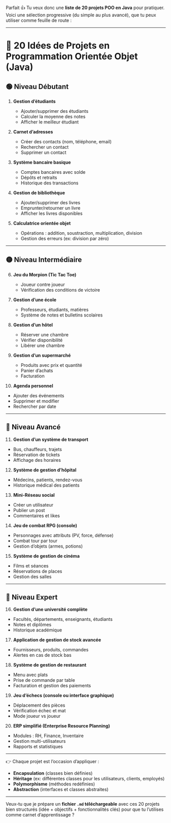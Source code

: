 Parfait 👍 Tu veux donc une **liste de 20 projets POO en Java** pour pratiquer.
Voici une sélection progressive (du simple au plus avancé), que tu peux utiliser comme feuille de route :

---

# 🚀 20 Idées de Projets en Programmation Orientée Objet (Java)

## 🟢 Niveau Débutant

1. **Gestion d’étudiants**

   * Ajouter/supprimer des étudiants
   * Calculer la moyenne des notes
   * Afficher le meilleur étudiant

2. **Carnet d’adresses**

   * Créer des contacts (nom, téléphone, email)
   * Rechercher un contact
   * Supprimer un contact

3. **Système bancaire basique**

   * Comptes bancaires avec solde
   * Dépôts et retraits
   * Historique des transactions

4. **Gestion de bibliothèque**

   * Ajouter/supprimer des livres
   * Emprunter/retourner un livre
   * Afficher les livres disponibles

5. **Calculatrice orientée objet**

   * Opérations : addition, soustraction, multiplication, division
   * Gestion des erreurs (ex: division par zéro)

---

## 🟡 Niveau Intermédiaire

6. **Jeu du Morpion (Tic Tac Toe)**

   * Joueur contre joueur
   * Vérification des conditions de victoire

7. **Gestion d’une école**

   * Professeurs, étudiants, matières
   * Système de notes et bulletins scolaires

8. **Gestion d’un hôtel**

   * Réserver une chambre
   * Vérifier disponibilité
   * Libérer une chambre

9. **Gestion d’un supermarché**

   * Produits avec prix et quantité
   * Panier d’achats
   * Facturation

10. **Agenda personnel**

* Ajouter des événements
* Supprimer et modifier
* Rechercher par date

---

## 🔵 Niveau Avancé

11. **Gestion d’un système de transport**

* Bus, chauffeurs, trajets
* Réservation de tickets
* Affichage des horaires

12. **Système de gestion d’hôpital**

* Médecins, patients, rendez-vous
* Historique médical des patients

13. **Mini-Réseau social**

* Créer un utilisateur
* Publier un post
* Commentaires et likes

14. **Jeu de combat RPG (console)**

* Personnages avec attributs (PV, force, défense)
* Combat tour par tour
* Gestion d’objets (armes, potions)

15. **Système de gestion de cinéma**

* Films et séances
* Réservations de places
* Gestion des salles

---

## 🔴 Niveau Expert

16. **Gestion d’une université complète**

* Facultés, départements, enseignants, étudiants
* Notes et diplômes
* Historique académique

17. **Application de gestion de stock avancée**

* Fournisseurs, produits, commandes
* Alertes en cas de stock bas

18. **Système de gestion de restaurant**

* Menu avec plats
* Prise de commande par table
* Facturation et gestion des paiements

19. **Jeu d’échecs (console ou interface graphique)**

* Déplacement des pièces
* Vérification échec et mat
* Mode joueur vs joueur

20. **ERP simplifié (Enterprise Resource Planning)**

* Modules : RH, Finance, Inventaire
* Gestion multi-utilisateurs
* Rapports et statistiques

---

👉 Chaque projet est l’occasion d’appliquer :

* **Encapsulation** (classes bien définies)
* **Héritage** (ex: différentes classes pour les utilisateurs, clients, employés)
* **Polymorphisme** (méthodes redéfinies)
* **Abstraction** (interfaces et classes abstraites)

---

Veux-tu que je prépare un **fichier `.md` téléchargeable** avec ces 20 projets bien structurés (idée + objectifs + fonctionnalités clés) pour que tu l’utilises comme carnet d’apprentissage ?
